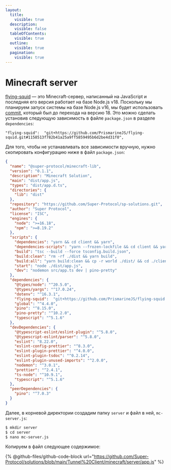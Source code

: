 ```yaml
---
layout:
  title:
    visible: true
  description:
    visible: false
  tableOfContents:
    visible: true
  outline:
    visible: true
  pagination:
    visible: true
---
```


# Minecraft server

[flying-squid](https://github.com/PrismarineJS/flying-squid) — это Minecraft-сервер, написанный на JavaScript и последняя его версия работает на базе Node.js v18. Поскольку мы планируем запуск системы на базе Node.js v16, мы будет использовать [commit](https://github.com/PrismarineJS/flying-squid/tree/1158513f782b41a25a9ff5859495b6d2be4d31f0), который был до перехода на версию 18. Это можно сделать установив следующую зависимость в файле `package.json` в разделе `dependencies`:

```
"flying-squid":  "git+https://github.com/PrismarineJS/flying-squid.git#1158513f782b41a25a9ff5859495b6d2be4d31f0",
```

Для того, чтобы не устанавливать все зависимости вручную, нужно скопировать конфигурацию ниже в файл `package.json`:

```json
{
  "name": "@super-protocol/minecraft-lib",
  "version": "0.1.1",
  "description": "Minecraft Solution",
  "main": "dist/app.js",
  "types": "dist/app.d.ts",
  "directories": {
    "lib": "dist"
  },
  "repository": "https://github.com/Super-Protocol/sp-solutions.git",
  "author": "Super Protocol",
  "license": "ISC",
  "engines": {
    "node": ">=16.18",
    "npm": ">=8.19.2"
  },
  "scripts": {
    "dependencies": "yarn && cd client && yarn",
    "dependencies-scripts": "yarn --frozen-lockfile && cd client && yarn --frozen-lockfile",
    "build": "tsc --build --force tsconfig.build.json",
    "build:clean": "rm -rf ./dist && yarn build",
    "build:all": "yarn build:clean && cp -r world ./dist/ && cd ./client && yarn build",
    "start": "node ./dist/app.js",
    "dev": "nodemon src/app.ts dev | pino-pretty"
  },
  "dependencies": {
    "@types/node": "^20.5.0",
    "@types/yargs": "^17.0.24",
    "dotenv": "^16.3.1",
    "flying-squid":  "git+https://github.com/PrismarineJS/flying-squid.git#1158513f782b41a25a9ff5859495b6d2be4d31f0",
    "global": "^4.4.0",
    "pino": "^8.15.0",
    "pino-pretty": "^10.2.0",
    "typescript": "^5.1.6"
  },
  "devDependencies": {
    "@typescript-eslint/eslint-plugin": "^5.8.0",
    "@typescript-eslint/parser": "^5.8.0",
    "eslint": "8.22.0",
    "eslint-config-prettier": "^8.3.0",
    "eslint-plugin-prettier": "^4.0.0",
    "eslint-plugin-tsdoc": "^0.2.14",
    "eslint-plugin-unused-imports": "^2.0.0",
    "nodemon": "^3.0.1",
    "prettier": "^2.4.1",
    "ts-node": "^10.9.1",
    "typescript": "^5.1.6"
  },
  "peerDependencies": {
    "pino": "^7.0.3"
  }
}

```

Далее, в корневой директории создадим папку `server` и файл в ней, `mc-server.js`:

```sh
$ mkdir server
$ cd server
$ nano mc-server.js
```

Копируем в файл следующее содержимое:

{% @github-files/github-code-block url="https://github.com/Super-Protocol/solutions/blob/main/Tunnel%20Client/minecraft/server/app.js" %}
